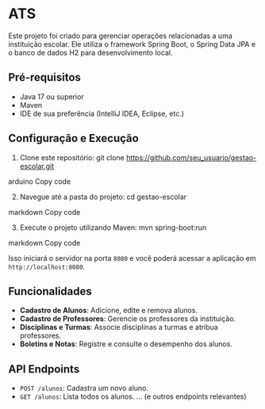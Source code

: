 # ATS
Este projeto foi criado para gerenciar operações relacionadas a uma instituição escolar. Ele utiliza o framework Spring Boot, o Spring Data JPA e o banco de dados H2 para desenvolvimento local.

## Pré-requisitos

- Java 17 ou superior
- Maven
- IDE de sua preferência (IntelliJ IDEA, Eclipse, etc.)

## Configuração e Execução

1. Clone este repositório:
git clone https://github.com/seu_usuario/gestao-escolar.git

arduino
Copy code

2. Navegue até a pasta do projeto:
cd gestao-escolar

markdown
Copy code

3. Execute o projeto utilizando Maven:
mvn spring-boot:run

markdown
Copy code

Isso iniciará o servidor na porta `8080` e você poderá acessar a aplicação em `http://localhost:8080`.

## Funcionalidades

- **Cadastro de Alunos**: Adicione, edite e remova alunos.
- **Cadastro de Professores**: Gerencie os professores da instituição.
- **Disciplinas e Turmas**: Associe disciplinas a turmas e atribua professores.
- **Boletins e Notas**: Registre e consulte o desempenho dos alunos.

## API Endpoints

- `POST /alunos`: Cadastra um novo aluno.
- `GET /alunos`: Lista todos os alunos.
... (e outros endpoints relevantes)
